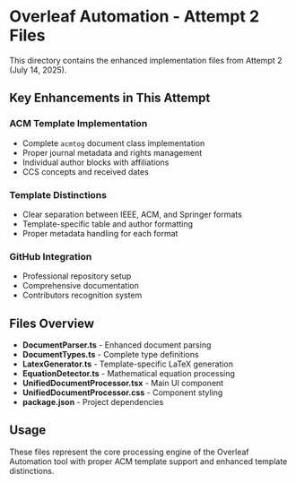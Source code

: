# Overleaf Automation - Attempt 2 Files

This directory contains the enhanced implementation files from Attempt 2 (July 14, 2025).

## Key Enhancements in This Attempt

### ACM Template Implementation
- Complete `acmtog` document class implementation
- Proper journal metadata and rights management
- Individual author blocks with affiliations
- CCS concepts and received dates

### Template Distinctions
- Clear separation between IEEE, ACM, and Springer formats
- Template-specific table and author formatting
- Proper metadata handling for each format

### GitHub Integration
- Professional repository setup
- Comprehensive documentation
- Contributors recognition system

## Files Overview

- **DocumentParser.ts** - Enhanced document parsing
- **DocumentTypes.ts** - Complete type definitions  
- **LatexGenerator.ts** - Template-specific LaTeX generation
- **EquationDetector.ts** - Mathematical equation processing
- **UnifiedDocumentProcessor.tsx** - Main UI component
- **UnifiedDocumentProcessor.css** - Component styling
- **package.json** - Project dependencies

## Usage
These files represent the core processing engine of the Overleaf Automation tool with proper ACM template support and enhanced template distinctions.